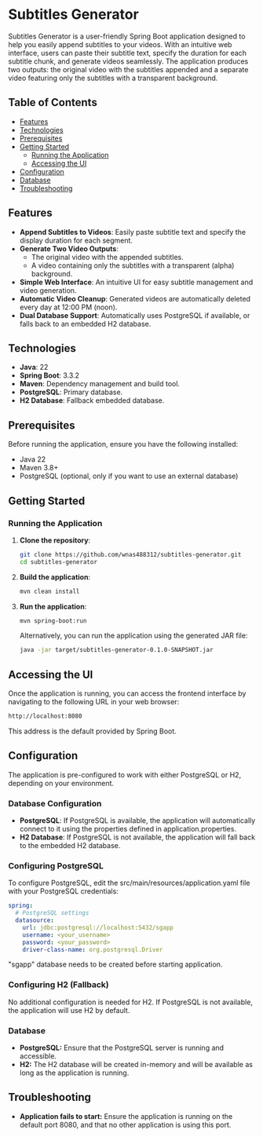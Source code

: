 # Subtitles Generator

Subtitles Generator is a user-friendly Spring Boot application designed to help you easily append subtitles to your videos. With an intuitive web interface, users can paste their subtitle text, specify the duration for each subtitle chunk, and generate videos seamlessly. The application produces two outputs: the original video with the subtitles appended and a separate video featuring only the subtitles with a transparent background.

## Table of Contents

- [Features](#features)
- [Technologies](#technologies)
- [Prerequisites](#prerequisites)
- [Getting Started](#getting-started)
    - [Running the Application](#running-the-application)
    - [Accessing the UI](#accessing-the-ui)
- [Configuration](#configuration)
- [Database](#database)
- [Troubleshooting](#troubleshooting)

## Features

- **Append Subtitles to Videos**: Easily paste subtitle text and specify the display duration for each segment.
- **Generate Two Video Outputs**:
    - The original video with the appended subtitles.
    - A video containing only the subtitles with a transparent (alpha) background.
- **Simple Web Interface**: An intuitive UI for easy subtitle management and video generation.
- **Automatic Video Cleanup**: Generated videos are automatically deleted every day at 12:00 PM (noon).
- **Dual Database Support**: Automatically uses PostgreSQL if available, or falls back to an embedded H2 database.

## Technologies

- **Java**: 22
- **Spring Boot**: 3.3.2
- **Maven**: Dependency management and build tool.
- **PostgreSQL**: Primary database.
- **H2 Database**: Fallback embedded database.

## Prerequisites

Before running the application, ensure you have the following installed:

- Java 22
- Maven 3.8+
- PostgreSQL (optional, only if you want to use an external database)

## Getting Started

### Running the Application

1. **Clone the repository**:

   ```bash
   git clone https://github.com/wnas488312/subtitles-generator.git
   cd subtitles-generator
   ```

2. **Build the application**:
    ```bash
    mvn clean install
   ```
   
3. **Run the application**:
    ```bash
   mvn spring-boot:run
   ```

    Alternatively, you can run the application using the generated JAR file:
    ```bash
    java -jar target/subtitles-generator-0.1.0-SNAPSHOT.jar
    ```

## Accessing the UI
Once the application is running, you can access the frontend interface by navigating to the following URL in your web browser:
```bash
http://localhost:8080
```
This address is the default provided by Spring Boot.

## Configuration
The application is pre-configured to work with either PostgreSQL or H2, depending on your environment.

### Database Configuration
- **PostgreSQL**: If PostgreSQL is available, the application will automatically connect to it using the properties defined in application.properties.
- **H2 Database**: If PostgreSQL is not available, the application will fall back to the embedded H2 database.
### Configuring PostgreSQL
To configure PostgreSQL, edit the src/main/resources/application.yaml file with your PostgreSQL credentials:
```yaml
spring:
  # PostgreSQL settings
  datasource:
    url: jdbc:postgresql://localhost:5432/sgapp
    username: <your_username>
    password: <your_password>
    driver-class-name: org.postgresql.Driver
```
"sgapp" database needs to be created before starting application.

### Configuring H2 (Fallback)
No additional configuration is needed for H2. If PostgreSQL is not available, the application will use H2 by default.

### Database
- **PostgreSQL:** Ensure that the PostgreSQL server is running and accessible.
- **H2:** The H2 database will be created in-memory and will be available as long as the application is running.
## Troubleshooting
- **Application fails to start:** Ensure the application is running on the default port 8080, and that no other application is using this port.